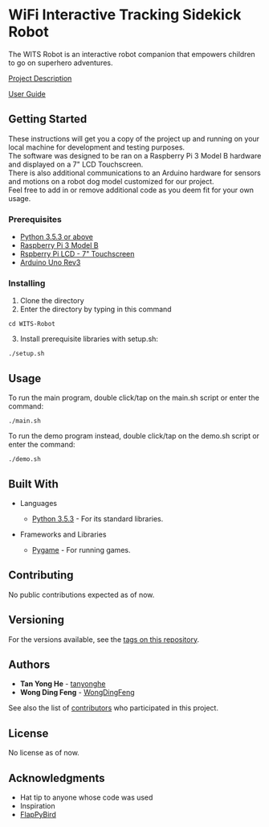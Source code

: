 # WiFi Interactive Tracking Sidekick Robot  

The WITS Robot is an interactive robot companion that empowers children to go on superhero adventures.  

[Project Description](docs/Project.md)  

[User Guide](docs/UserGuide.md)  


## Getting Started

These instructions will get you a copy of the project up and running on your local machine for development and testing purposes.   
The software was designed to be ran on a Raspberry Pi 3 Model B hardware and displayed on a 7" LCD Touchscreen.  
There is also additional communications to an Arduino hardware for sensors and motions on a robot dog model customized for our project.  
Feel free to add in or remove additional code as you deem fit for your own usage.  

### Prerequisites

* [Python 3.5.3 or above](https://www.python.org/)
* [Raspberry Pi 3 Model B](https://www.raspberrypi.org/products/raspberry-pi-3-model-b/)
* [Rspberry Pi LCD - 7" Touchscreen](https://www.sparkfun.com/products/13733/)
* [Arduino Uno Rev3](https://store.arduino.cc/usa/arduino-uno-rev3/)

### Installing

1. Clone the directory
2. Enter the directory by typing in this command

```
cd WITS-Robot
```

3. Install prerequisite libraries with setup.sh:

```
./setup.sh
```

## Usage

To run the main program, double click/tap on the main.sh script or enter the command:
```
./main.sh
```

To run the demo program instead, double click/tap on the demo.sh script or enter the command:
```
./demo.sh
```


## Built With

* Languages
    * [Python 3.5.3](https://www.python.org/) - For its standard libraries.

* Frameworks and Libraries
    * [Pygame](https://www.pygame.org/news) - For running games.


## Contributing

No public contributions expected as of now.

## Versioning

For the versions available, see the [tags on this repository](https://github.com/x3tsunayh/WITS-Robot/tags). 

## Authors

* **Tan Yong He** - [tanyonghe](https://github.com/tanyonghe)
* **Wong Ding Feng** - [WongDingFeng](https://github.com/WongDingFeng)

See also the list of [contributors](https://github.com/x3tsunayh/WITS-Robot/contributors) who participated in this project.

## License

No license as of now.

## Acknowledgments

* Hat tip to anyone whose code was used
* Inspiration
* [FlapPyBird](https://github.com/sourabhv/FlapPyBird)
